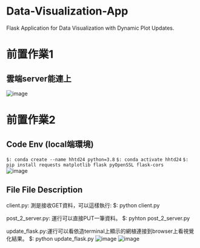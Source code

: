 # Data-Visualization-App 
Flask Application for Data Visualization with Dynamic Plot Updates.

# 前置作業1
## 雲端server能連上 
![image](https://github.com/user-attachments/assets/56aab720-85da-4158-baf0-d1aec7c2828c) 

# 前置作業2
## Code Env (local端環境) 

`$: conda create --name hhtd24 python=3.8` 
`$: conda activate hhtd24` 
`$: pip install requests matplotlib flask pyOpenSSL flask-cors`  
![image](https://github.com/user-attachments/assets/39fe0513-08c2-438d-9b78-f136be4209e7) 


## File File Description 
client.py: 測是接收GET資料，可以這樣執行: 
$: python client.py

post_2_server.py: 運行可以直接PUT一筆資料。 
$: pyhton post_2_server.py 

update_flask.py:運行可以看依造terminal上顯示的網植連接到browser上看視覺化結果。 
$: python update_flask.py 
![image](https://github.com/user-attachments/assets/da1ff787-d239-4058-832a-33e35e10ba48) 
![image](https://github.com/user-attachments/assets/420200c3-5a21-492a-9118-755cec7b9dd4) 

